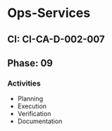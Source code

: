 # Ops-Services

## CI: CI-CA-D-002-007
## Phase: 09

### Activities
- Planning
- Execution
- Verification
- Documentation
